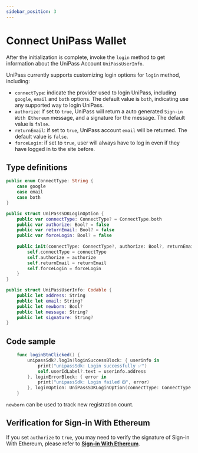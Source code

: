 ```yaml
---
sidebar_position: 3
---
```


# Connect UniPass Wallet

After the initialization is complete, invoke the `login` method to get information about the UniPass Account `UniPassUserInfo`.

UniPass currently supports customizing login options for `login` method, including:
- `connectType`: indicate the provider used to login UniPass, including `google`, `email` and `both` options. The default value is `both`, indicating use any supported way to login UniPass.
- `authorize`: if set to `true`, UniPass will return a auto generated `Sign-in With Ethereum` message, and a signature for the message. The default value is `false`.
- `returnEmail`: if set to `true`, UniPass account `email` will be returned. The default value is `false`.
- `forceLogin`: if set to `true`, user will always have to log in even if they have logged in to the site before.


## Type definitions

```swift
public enum ConnectType: String {
    case google
    case email
    case both
}

public struct UniPassSDKLoginOption {
    public var connectType: ConnectType? = ConnectType.both
    public var authorize: Bool? = false
    public var returnEmail: Bool? = false
    public var forceLogin: Bool? = false
    
    public init(connectType: ConnectType?, authorize: Bool?, returnEmail: Bool?, forceLogin: Bool?) {
        self.connectType = connectType
        self.authorize = authorize
        self.returnEmail = returnEmail
        self.forceLogin = forceLogin
    }
}

public struct UniPassUserInfo: Codable {
    public let address: String
    public let email: String?
    public let newborn: Bool?
    public let message: String?
    public let signature: String?
}

```

## Code sample

```swift
    func loginBtnClicked() {
        unipassSdk?.logIn(loginSuccessBlock: { userinfo in
            print("unipassSdk: Login successfully ✅")
            self.userIdLabel?.text = userinfo.address
        }, loginErrorBlock: { error in
            print("unipassSdk: Login failed ❎", error)
        }, loginOption: UniPassSDKLoginOption(connectType: ConnectType.google, authorize: false, returnEmail: emailReturnSwitch?.isOn, forceLogin: forceLoginSwitch?.isOn))
    }
```

`newborn` can be used to track new registration count.

## Verification for Sign-in With Ethereum

If you set `authorize` to `true`, you may need to verify the signature of Sign-in With Ethereum, please refer to [**Sign-in With Ethereum**](../verifying-messages/02-sign-in-with-ethereum.md).